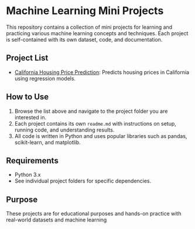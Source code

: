 # Machine Learning Mini Projects

This repository contains a collection of mini projects for learning and practicing various machine learning concepts and techniques. Each project is self-contained with its own dataset, code, and documentation.

## Project List

- [California Housing Price Prediction](California_Housing_Price/readme.md): Predicts housing prices in California using regression models.

<!-- Add more projects below as you create them -->
<!-- - [Project Name](Project_Folder/readme.md): Short description. -->

## How to Use

1. Browse the list above and navigate to the project folder you are interested in.
2. Each project contains its own `readme.md` with instructions on setup, running code, and understanding results.
3. All code is written in Python and uses popular libraries such as pandas, scikit-learn, and matplotlib.

## Requirements

- Python 3.x
- See individual project folders for specific dependencies.

## Purpose

These projects are for educational purposes and hands-on practice with real-world datasets and machine learning